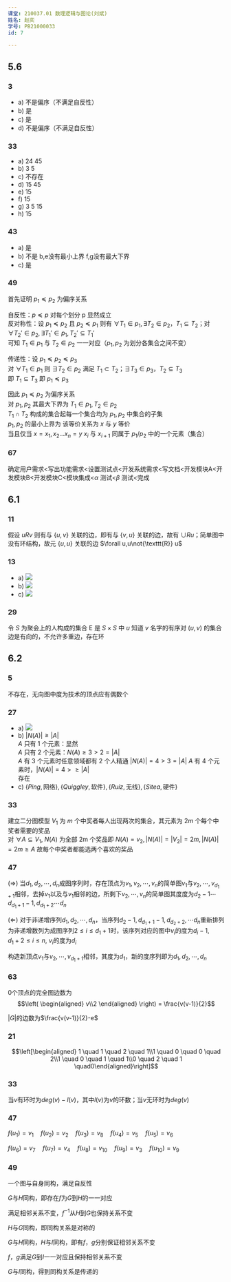 ```yaml
---
课堂: 210037.01 数理逻辑与图论(刘斌)  
姓名: 赵奕  
学号: PB21000033  
id: 7

---
```

## 5.6
### 3
- a) 不是偏序（不满足自反性）
- b) 是
- c) 是
- d) 不是偏序（不满足自反性）
### 33
- a) 24 45
- b) 3 5
- c) 不存在
- d) 15 45
- e) 15
- f) 15
- g) 3 5 15
- h) 15

### 43
- a) 是
- b) 不是 b,e没有最小上界 f,g没有最大下界
- c) 是

### 49
首先证明 $p_1\preccurlyeq p_2$ 为偏序关系  

自反性：$p\preccurlyeq p$ 对每个划分 p 显然成立  
反对称性：设 $p_1\preccurlyeq p_2$ 且 $p_2\preccurlyeq p_1$ 则有 $\forall T_1\in p_1,\exists T_2\in p_2$，$T_1\subseteq T_2$；对 $\forall T_2'\in p_2,\exists T_1'\in p_1,T_2'\subseteq T_1'$  
可知 $T_1\in p_1$ 与 $T_2\in p_2$ 一一对应（$p_1,p_2$ 为划分各集合之间不变）  

传递性：设 $p_1\preccurlyeq p_2\preccurlyeq p_3$  
对 $\forall T_1\in p_1$ 则 $\exists T_2\in p_2$ 满足 $T_1\subset T_2$；$\exists T_3\in p_3$，$T_2\subseteq T_3$  
即 $T_1\subseteq T_3$ 即 $p_1\preccurlyeq p_3$

因此 $p_1\preccurlyeq p_2$ 为偏序关系  
对 $p_1,p_2$ 其最大下界为 $T_1\in p_1,T_2\in p_2$  
$T_1\cap T_2$ 构成的集合起每一个集合均为 $p_1,p_2$ 中集合的子集  
$p_1,p_2$ 的最小上界为 该等价关系为 $x$ 与 $y$ 等价  
当且仅当 $x=x_1,x_2\dots x_n=y$ $x_i$ 与 $x_{i+1}$ 同属于 $p_1/p_2$ 中的一个元素（集合）

### 67
确定用户需求<写出功能需求<设置测试点<开发系统需求<写文档<开发模块A<开发模块B<开发模块C<模块集成<$\alpha$ 测试<$\beta$ 测试<完成

## 6.1
### 11
假设 $uRv$ 则有与 $\{u,v\}$ 关联的边，即有与 $\{v,u\}$ 关联的边，故有 $\cup Ru$；简单图中没有环结构，故元 $\{u,u\}$ 关联的边 $\forall u,u\not{\texttt{R}} u$

### 13
- a)
![](graph-week7-1.png)
- b)
![](graph-week7-2.png)
- c)
![](graph-week7-3.png)

### 29
令 $S$ 为聚会上的人构成的集合
E 是 $S\times S$ 中 $u$ 知道 $v$ 名字的有序对 $(u,v)$ 的集合  
边是有向的，不允许多重边，存在环

## 6.2
### 5
不存在，无向图中度为技术的顶点应有偶数个

### 27
- a)
  ![](graph-week7-4.png)  
- b)
  $|N(A)|\ge |A|$    
  $A$ 只有 1 个元素：显然  
  $A$ 只有 2 个元素：$N(A)\ge 3>2=|A|$   
  $A$ 有 3 个元素时任意领域都有 2 个人精通 $|N(A)|=4>3=|A|$
  $A$ 有 4 个元素时，$|N(A)|=4>\ge|A|$  
  存在
- c)
  $\{Ping,\text{网络}\},\{Quiggley,\text{软件}\},\{Ruiz,\text{无线}\},\{Sitea,\text{硬件}\}$

### 33
建立二分图模型 $V_1$ 为 $m$ 个中奖者每人出现两次的集合，其元素为 $2m$ 个每个中奖者需要的奖品  
对 $\forall A\subseteq V_1$, $N(A)$ 为全部 2m 个奖品即 $N(A)=v_2,|N(A)|=|V_2|=2m,|N(A)|=2m\ge A$ 故每个中奖者都能选两个喜欢的奖品

### 47
($\Rightarrow$) 当$d_1, d_2, \cdots , d_n$成图序列时，存在顶点为$v_1, v_2, \cdots , v_n$的简单图$v_1$与$v_2, \cdots , v_{d_1+1}$相邻，去掉$v_1$以及与$v_1$相邻的边，所剩下$v_2, \cdots , v_n$的简单图其度度为$d_2 - 1 \cdots d_{d_1+1}-1 , d_{d_1+2} \cdots d_n$

 ($\Leftarrow$) 对于非递增序列$d_1, d_2, \cdots , d_n$，当序列$d_2-1, d_{d_1+1}-1, d_{d_2+2} , \cdots d_n$重新排列为非递增数列为成图序列$2\leq i \leq d_1+1$时，该序列对应的图中$v_i$的度为$d_i -1$, $\quad d_1+2\leq i \leq n$, $v_i$的度为$d_i$
 
 构造新顶点$v_1$与$v_2, \cdots , v_{d_1+1}$相邻，其度为$d_1$，新的度序列即为$d_1, d_2, \cdots , d_n$
 
### 63
0个顶点的完全图边数为
$$\left( \begin{aligned} v\\2 \end{aligned} \right) = \frac{v(v-1)}{2}$$
 
 $|G|$的边数为$\frac{v(v-1)}{2}-e$
 
### 21
$$\left[\begin{aligned} 1 \quad 1 \quad 2 \quad 1\\1 \quad 0 \quad 0 \quad 2\\1 \quad 0 \quad 1 \quad 1\\0 \quad 2 \quad 1 \quad0\end{aligned}\right]$$
 
### 33
当$v$有环时为$deg(v) - l(v)$，其中$l(v)$为$v$的环数；当$v$无环时为$deg(v)$
 
### 47
$f(u_1) = v_1 \quad f(u_2) = v_2 \quad f(u_3) = v_8 \quad f(u_4) = v_5 \quad f(u_5) = v_6$

$f(u_6) = v_7 \quad f(u_7) = v_4 \quad f(u_8) = v_10 \quad f(u_9) = v_3 \quad f(u_{10}) = v_9$
 
### 49
一个图与自身同构，满足自反性
 
 $G$与$H$同构，即存在$f$为$G$到$H$的一一对应
 
 满足相邻关系不变，$f^{-1}$从$H$到$G$也保持关系不变
 
 $H$与$G$同构，即同构关系是对称的
 
 $G$与$H$同构，$H$与$I$同构，即有$f$，$g$分别保证相邻关系不变
 
 $f$，$g$满足$G$到$I$一一对应且保持相邻关系不变
 
 $G$与$I$同构，得到同构关系是传递的